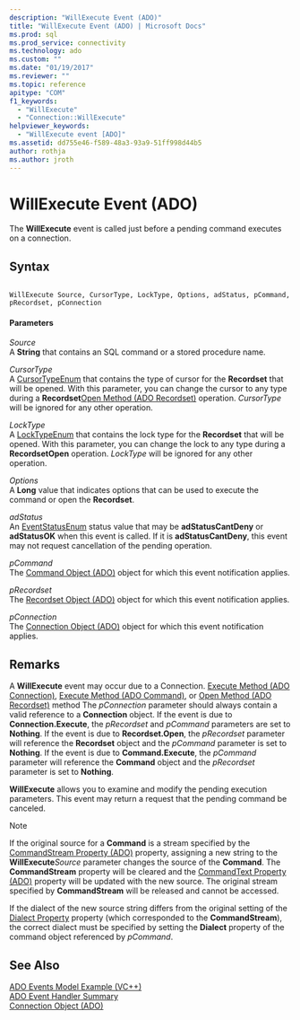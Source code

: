 ```yaml
---
description: "WillExecute Event (ADO)"
title: "WillExecute Event (ADO) | Microsoft Docs"
ms.prod: sql
ms.prod_service: connectivity
ms.technology: ado
ms.custom: ""
ms.date: "01/19/2017"
ms.reviewer: ""
ms.topic: reference
apitype: "COM"
f1_keywords: 
  - "WillExecute"
  - "Connection::WillExecute"
helpviewer_keywords: 
  - "WillExecute event [ADO]"
ms.assetid: dd755e46-f589-48a3-93a9-51ff998d44b5
author: rothja
ms.author: jroth
---
```

# WillExecute Event (ADO)
The **WillExecute** event is called just before a pending command executes on a connection.  
  
## Syntax  
  
```  
  
WillExecute Source, CursorType, LockType, Options, adStatus, pCommand, pRecordset, pConnection  
```  
  
#### Parameters  
 *Source*  
 A **String** that contains an SQL command or a stored procedure name.  
  
 *CursorType*  
 A [CursorTypeEnum](./cursortypeenum.md) that contains the type of cursor for the **Recordset** that will be opened. With this parameter, you can change the cursor to any type during a **Recordset**[Open Method (ADO Recordset)](./open-method-ado-recordset.md) operation. *CursorType* will be ignored for any other operation.  
  
 *LockType*  
 A [LockTypeEnum](./locktypeenum.md) that contains the lock type for the **Recordset** that will be opened. With this parameter, you can change the lock to any type during a **RecordsetOpen** operation. *LockType* will be ignored for any other operation.  
  
 *Options*  
 A **Long** value that indicates options that can be used to execute the command or open the **Recordset**.  
  
 *adStatus*  
 An [EventStatusEnum](./eventstatusenum.md) status value that may be **adStatusCantDeny** or **adStatusOK** when this event is called. If it is **adStatusCantDeny**, this event may not request cancellation of the pending operation.  
  
 *pCommand*  
 The [Command Object (ADO)](./command-object-ado.md) object for which this event notification applies.  
  
 *pRecordset*  
 The [Recordset Object (ADO)](./recordset-object-ado.md) object for which this event notification applies.  
  
 *pConnection*  
 The [Connection Object (ADO)](./connection-object-ado.md) object for which this event notification applies.  
  
## Remarks  
 A **WillExecute** event may occur due to a Connection.  [Execute Method (ADO Connection)](./execute-method-ado-connection.md), [Execute Method (ADO Command)](./execute-method-ado-command.md), or [Open Method (ADO Recordset)](./open-method-ado-recordset.md) method The *pConnection* parameter should always contain a valid reference to a **Connection** object. If the event is due to **Connection.Execute**, the *pRecordset* and *pCommand* parameters are set to **Nothing**. If the event is due to **Recordset.Open**, the *pRecordset* parameter will reference the **Recordset** object and the *pCommand* parameter is set to **Nothing**. If the event is due to **Command.Execute**, the *pCommand* parameter will reference the **Command** object and the *pRecordset* parameter is set to **Nothing**.  
  
 **WillExecute** allows you to examine and modify the pending execution parameters. This event may return a request that the pending command be canceled.  
  
> [!NOTE]
>  If the original source for a **Command** is a stream specified by the [CommandStream Property (ADO)](./commandstream-property-ado.md) property, assigning a new string to the **WillExecute**_Source_ parameter changes the source of the **Command**. The **CommandStream** property will be cleared and the [CommandText Property (ADO)](./commandtext-property-ado.md) property will be updated with the new source. The original stream specified by **CommandStream** will be released and cannot be accessed.  
  
 If the dialect of the new source string differs from the original setting of the [Dialect Property](./dialect-property.md) property (which corresponded to the **CommandStream**), the correct dialect must be specified by setting the **Dialect** property of the command object referenced by *pCommand*.  
  
## See Also  
 [ADO Events Model Example (VC++)](./ado-events-model-example-vc.md)   
 [ADO Event Handler Summary](../../guide/data/ado-event-handler-summary.md)   
 [Connection Object (ADO)](./connection-object-ado.md)